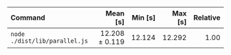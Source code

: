 | Command | Mean [s] | Min [s] | Max [s] | Relative |
|:---|---:|---:|---:|---:|
| `node ./dist/lib/parallel.js` | 12.208 ± 0.119 | 12.124 | 12.292 | 1.00 |
